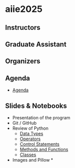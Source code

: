 # aiie2025

## Instructors

## Graduate Assistant

## Organizers

## Agenda

* [Agenda](https://bit.ly/aiie2025agenda)

## Slides & Notebooks

* Presentation of the program
* Git / GitHub
* Review of Python
  * [Data Types](https://drive.google.com/file/d/1G1_RV6o8__wldSdG9ebppcA6_IOIM0-k/view?usp=sharing)
  * [Operators](https://drive.google.com/file/d/1-xB1lUb_30c4ua7RdvYhWwd9dcUsVeWg/view?usp=sharing)
  * [Control Statements](https://drive.google.com/file/d/1njIBsKHYgx7EfZqgSOUOGinpJLfLvw_x/view?usp=sharing)
  * [Methods and Functions](https://drive.google.com/file/d/1_l10qjs6yuKQC36cSaGPzz_vR5Wkfdc6/view?usp=sharing)
  * [Classes](https://colab.research.google.com/drive/1Mpjz0sVj3CxbgRV_vPZ-JqUZv4eM5YFB?usp=sharing)
* Images and Pillow
  * 
